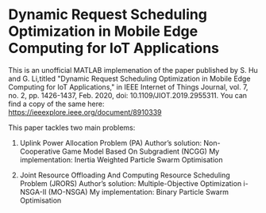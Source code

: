 # Dynamic Request Scheduling Optimization in Mobile Edge Computing for IoT Applications
This is an unofficial MATLAB implemenation of the paper published by S. Hu and G. Li,titled "Dynamic Request Scheduling Optimization in Mobile Edge Computing for IoT Applications," in IEEE Internet of Things Journal, vol. 7, no. 2, pp. 1426-1437, Feb. 2020, doi: 10.1109/JIOT.2019.2955311. You can find a copy of the same here: https://ieeexplore.ieee.org/document/8910339

This paper tackles two main problems:

1. Uplink Power Allocation Problem (PA)
Author’s solution: Non-Cooperative Game Model Based On Subgradient (NCGG)
My implementation: Inertia Weighted Particle Swarm Optimisation

2. Joint Resource Offloading And Computing Resource Scheduling Problem (JRORS)
Author’s solution: Multiple-Objective Optimization i-NSGA-II (MO-NSGA)
My implementation: Binary Particle Swarm Optimisation

